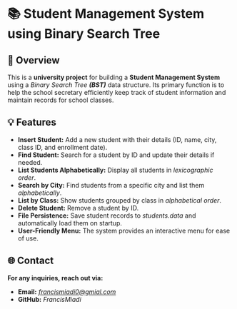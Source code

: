 # 📚 Student Management System using Binary Search Tree

## 📌 Overview
This is a **university project** for building a **Student Management System** using a *Binary Search Tree **(BST)*** data structure. Its primary function is to help the school secretary efficiently keep track of student information and maintain records for school classes.

## 💡 Features
- **Insert Student:** Add a new student with their details (ID, name, city, class ID, and enrollment date).
- **Find Student:** Search for a student by ID and update their details if needed.
- **List Students Alphabetically:** Display all students in *lexicographic order*.
- **Search by City:** Find students from a specific city and list them *alphabetically*.
- **List by Class:** Show students grouped by class in *alphabetical order*.
- **Delete Student:** Remove a student by ID.
- **File Persistence:** Save student records to *students.data* and automatically load them on startup.
- **User-Friendly Menu:** The system provides an interactive menu for ease of use.

## 🌐 Contact
**For any inquiries, reach out via:**
- **Email:** *francismiadi0@gmial.com*
- **GitHub:** *FrancisMiadi*

